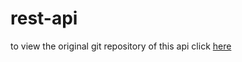 # rest-api

to view the original git repository of this api click [here](https://github.com/YousefMokaddem/rest-api)
